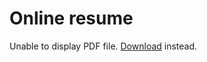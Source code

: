 # Online resume

<object data="assets/pdf/frederickkdp-resume.pdf" type="application/pdf" width="100%" height="500px">
    <p>Unable to display PDF file. <a href="assets/pdf/frederickkdp-resume.pdf">Download</a> instead.</p>
</object>